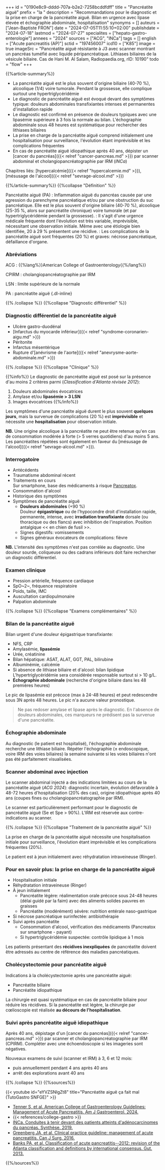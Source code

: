 +++
id = "0190e8c9-dddd-707a-b2e2-7258bcddfdff"
title = "Pancréatite aiguë"
prefix = "la "
description = "Recommandations pour le diagnostic et la prise en charge de la pancréatite aiguë. Bilan en urgence avec lipase élevée et échographie abdominale, hospitalisation"
synonyms = []
auteurs = ["Jean-Baptiste FRON"]
date = "2024-07-05T11:55:10+02:00"
publishdate = "2024-07-18"
lastmod = "2024-07-27"
specialites = ["hepato-gastro-enterologie"]
annees = "2024"
sources = ["ACG", "INCa"]
tags = []
english = ["Acute pancreatitis (AP)"]
sctid = "197456007"
icd10 = ["K85"]
image = true
imageSrc = "Pancréatite aiguë résistante à J3 avec scanner montrant un pancréas tuméfié avec liquide péripancréatique. Lithiases biliaires de la vésicule biliaire. Cas de Hani M. Al Salam, Radiopaedia.org, rID: 10190"
todo = "flow"
+++

{{%article-summary%}}

- La pancréatite aiguë est le plus souvent d'origine biliaire (40-70 %), alcoolique (1/4) voire tumorale. Pendant la grossesse, elle complique surtout une hypertriglycéridémie
- Le diagnostic de pancréatite aiguë est évoqué devant des symptômes typique: douleurs abdominales transfixiantes intenses et permanentes d'installation rapide
- Le diagnostic est confirmé en présence de douleurs typiques avec une lipasémie supérieure à 3 fois la normale au bilan. L'échographie abdominale sous 48 heures est systématique pour rechercher des lithiases biliaires
- La prise en charge de la pancréatite aiguë comprend initialement une hospitalisation pour surveillance, l'évolution étant imprévisible et les complications fréquentes
- En cas de pancréatite aiguë idiopathique après 40 ans, dépister un [cancer du pancréas]({{< relref "cancer-pancreas.md" >}}) par scanner abdominal et cholangiopancréatographie par IRM (*INCa*)

Chapitres liés: [hypercalcémie]({{< relref "hypercalcemie.md" >}}), [mésusage de l'alcool]({{< relref "sevrage-alcool.md" >}})

{{%/article-summary%}}
{{%collapse "Définition" %}}

Pancréatite aiguë (PA)
: Inflammation aiguë du pancréas causée par une agression du parenchyme pancréatique et/ou par une obstruction du suc pancréatique. Elle est le plus souvent d'origine biliaire (40-70 %), alcoolique (25-35 %, alors sur pancréatite chronique) voire tumorale (et par hypertriglycéridémie pendant la grossesse).
: Il s'agit d'une urgence médicale fréquente dont l'évolution est très variable, imprévisible, nécessitant une observation initiale. Même avec une étiologie bien identifiée, 20 à 29 % présentent une récidive.
: Les complications de la pancréatite aiguë sont fréquentes (20 %) et graves: nécrose pancréatique, défaillance d'organe.

### Abréviations

ACG
: {{%lang%}}American College of Gastroenterology{{%/lang%}}

CPIRM
: cholangiopancréatographie par IRM

LSN
: limite supérieure de la normale

PA
: pancréatite aiguë
{.dl-inline}

{{% /collapse %}}
{{%collapse "Diagnostic différentiel" %}}

### Diagnostic différentiel de la pancréatite aiguë

- Ulcère gastro-duodénal
- [Infarctus du myocarde inférieur]({{< relref "syndrome-coronarien-aigu.md" >}})
- Péritonite
- Infarctus mésentérique
- Rupture d'[anévrisme de l'aorte]({{< relref "anevrysme-aorte-abdominale.md" >}})

{{% /collapse %}}
{{%collapse "Clinique" %}}

{{%info%}}
Le diagnostic de pancréatite aiguë est posé sur la présence d'au moins 2 critères parmi (*Classification d'Atlanta révisée 2012*):

1. Douleurs abdominales évocatrices
2. Amylase et/ou **lipasémie > 3 LSN**
3. Images évocatrices
{{%/info%}}

Les symptômes d'une pancréatite aiguë durent le plus souvent **quelques jours**, mais la survenue de complications (20 %) est **imprévisible** et nécessite une **hospitalisation** pour observation initiale.

**NB.** Une origine alcoolique à la pancréatite ne peut être retenue qu'en cas de consommation modérée à forte (> 5 verres quotidiens) d'au moins 5 ans. Les pancréatites répétées sont également en faveur du [mésusage de l'alcool]({{< relref "sevrage-alcool.md" >}}).

### Interrogatoire

- Antécédents
- Traumatisme abdominal récent
- Traitements en cours  
  Sur smartphone, base des médicaments à risque [Pancreatox](https://www.drugsoft.com/applis.html).
- Consommation d'alcool
- Historique des symptômes
- Symptômes de pancréatite aiguë
  - **Douleurs abdominales** (+90 %)  
    Douleur **épigastrique** ou de l'hypocondre droit d'installation rapide, permanente, intense, avec **irradiation transfixiante** dorsale (ou thoracique ou des flancs) avec inhibition de l'inspiration. Position antalgique << en chien de fusil >>.
  - Signes digestifs: vomissements
  - Signes généraux évocateurs de complications: fièvre

**NB.** L'intensité des symptômes n'est pas corrélée au diagnostic. Une douleur sourde, coliqueuse ou des cadrans inférieurs doit faire rechercher un diagnostic différentiel.

### Examen clinique

- Pression artérielle, fréquence cardiaque
- SpO~2~, fréquence respiratoire
- Poids, taille, IMC
- Auscultation cardiopulmonaire
- Palpation abdominale

{{% /collapse %}}
{{%collapse "Examens complémentaires" %}}

### Bilan de la pancréatite aiguë

Bilan urgent d'une douleur épigastrique transfixiante:

- NFS, CRP
- Amylasémie, **lipasémie**
- Urée, créatinine
- Bilan hépatique: ASAT, ALAT, GGT, PAL, bilirubine
- Albuminémie, calcémie
- Si absence de lithiase biliaire et d'alcool: bilan lipidique  
  L'hypertriglycéridémie sera considérée responsable surtout si > 10 g/L.
- **Échographie abdominale** (recherche d'origine biliaire dans les 48 premières heures)

Le pic de lipasémie est précoce (max à 24-48 heures) et peut redescendre sous 3N après 48 heures. Le pic n'a aucune valeur pronostique.

> Ne pas redoser amylase et lipase après le diagnostic. En l'absence de douleurs abdominales, ces marqueurs ne prédisent pas la survenue d'une pancréatite.

### Échographie abdominale

Au diagnostic (le patient est hospitalisé), l'échographie abdominale recherche une lithiase biliaire. Répéter l'échographie (± endoscopique, voire IRM des voies biliaires) la semaine suivante si les voies biliaires n'ont pas été parfaitement visualisées.

### Scanner abdominal avec injection

Le scanner abdominal injecté a des indications limitées au cours de la pancréatite aiguë (*ACG 2024*): diagnostic incertain, évolution défavorable à 48-72 heures d'hospitalisation (20% des cas), origine idiopathique après 40 ans (coupes fines ou cholangiopancréatographie par IRM).

Le scanner est particulièrement performant pour le diagnostic de pancréatite aiguë (Se et Spe > 90%). L'IRM est réservée aux contre-indications au scanner.

{{% /collapse %}}
{{%collapse "Traitement de la pancréatite aiguë" %}}

La prise en charge de la pancréatite aiguë nécessite une hospitalisation initiale pour surveillance, l'évolution étant imprévisible et les complications fréquentes (20%).

Le patient est à jeun initialement avec réhydratation intraveineuse (Ringer).

### Pour en savoir plus: la prise en charge de la pancréatite aiguë

- Hospitalisation initiale
- Réhydratation intraveineuse (Ringer)
- À jeun initialement
  - Pancréatite légère: réalimentation orale précoce sous 24-48 heures (délai guidé par la faim) avec des aliments solides pauvres en graisses
  - Pancréatite (modérément) sévère: nutrition entérale naso-gastrique
- Si nécrose pancréatique surinfectée: antibiothérapie
- Suivi après pancréatite
  - Consommation d'alcool, vérification des médicaments (Pancreatox sur smartphone - payant)
  - Si hypertriglycéridémie suspectée: contrôle lipidique à 1 mois

Les patients présentant des **récidives inexpliquées** de pancréatite doivent être adressés au centre de référence des maladies pancréatiques.

### Cholécystectomie pour pancréatite aiguë

Indications à la cholécystectomie après une pancréatite aiguë:

- Pancréatite biliaire
- Pancréatite idiopathique

La chirurgie est quasi systématique en cas de pancréatite biliaire pour réduire les récidives. Si la pancréatite est légère, la chirurgie par cœlioscopie est réalisée **au décours de l'hospitalisation**.

### Suivi après pancréatite aiguë idiopathique

Après 40 ans, dépistage d'un [cancer du pancréas]({{< relref "cancer-pancreas.md" >}}) par scanner et cholangiopancréatographie par IRM (CPIRM). Compléter avec une échoendoscopie si les imageries sont négatives.

Nouveaux examens de suivi (scanner et IRM) à 3, 6 et 12 mois:

- puis annuellement pendant 4 ans après 40 ans
- arrêt des explorations avant 40 ans

{{% /collapse %}}
{{%sources%}}

{{< youtube id="eYVZSNIgZt8" title="Pancréatite aiguë ça fait mal (TutoGastro SNFGE)" >}}

- [Tenner S, et al. American College of Gastroenterology Guidelines: Management of Acute Pancreatitis. Am J Gastroenterol. 2024.](https://journals.lww.com/ajg/fulltext/2024/03000/american_college_of_gastroenterology_guidelines_.14.aspx)
- {{< references/college-gastro >}}
- [INCa. Conduites à tenir devant des patients atteints d'adénocarcinomes du pancréas. Synthèse. 2019.](https://www.e-cancer.fr/Expertises-et-publications/Catalogue-des-publications/Synthese-Conduites-a-tenir-devant-des-patients-atteints-d-adenocarcinomes-du-pancreas)
- [Greenberg JA, et al. Clinical practice guideline: management of acute pancreatitis. Can J Surg. 2016.](https://www.ncbi.nlm.nih.gov/pmc/articles/pmid/27007094/)
- [Banks PA, et al. Classification of acute pancreatitis--2012: revision of the Atlanta classification and definitions by international consensus. Gut. 2013.](https://gut.bmj.com/content/62/1/102.long)

{{%/sources%}}
